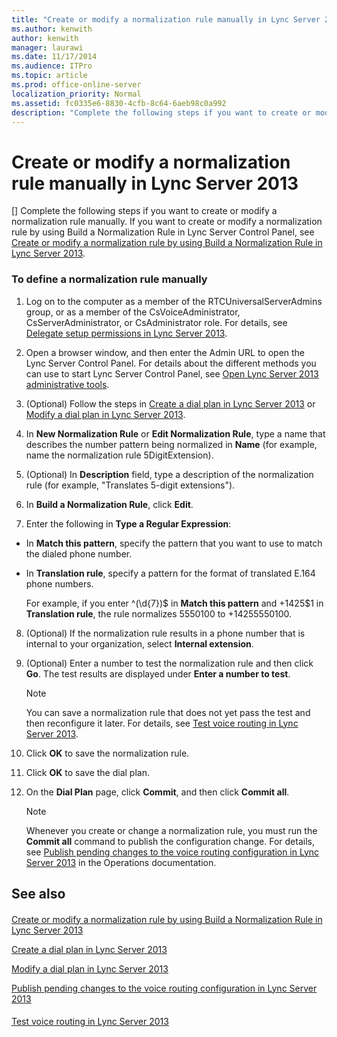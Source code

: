 ```yaml
---
title: "Create or modify a normalization rule manually in Lync Server 2013"
ms.author: kenwith
author: kenwith
manager: laurawi
ms.date: 11/17/2014
ms.audience: ITPro
ms.topic: article
ms.prod: office-online-server
localization_priority: Normal
ms.assetid: fc0335e6-8830-4cfb-8c64-6aeb98c0a992
description: "Complete the following steps if you want to create or modify a normalization rule manually. If you want to create or modify a normalization rule by using Build a Normalization Rule in Lync Server Control Panel, see Create or modify a normalization rule by using Build a Normalization Rule in Lync Server 2013."
---
```


# Create or modify a normalization rule manually in Lync Server 2013
[]
Complete the following steps if you want to create or modify a normalization rule manually. If you want to create or modify a normalization rule by using Build a Normalization Rule in Lync Server Control Panel, see [Create or modify a normalization rule by using Build a Normalization Rule in Lync Server 2013](create-or-modify-a-normalization-rule-by-using-build-a-normalization-rule.md).
  
### To define a normalization rule manually

1. Log on to the computer as a member of the RTCUniversalServerAdmins group, or as a member of the CsVoiceAdministrator, CsServerAdministrator, or CsAdministrator role. For details, see [Delegate setup permissions in Lync Server 2013](delegate-setup-permissions.md).
    
2. Open a browser window, and then enter the Admin URL to open the Lync Server Control Panel. For details about the different methods you can use to start Lync Server Control Panel, see [Open Lync Server 2013 administrative tools](open-lync-server-administrative-tools.md).
    
3. (Optional) Follow the steps in [Create a dial plan in Lync Server 2013](create-a-dial-plan.md) or [Modify a dial plan in Lync Server 2013](modify-a-dial-plan.md). 
    
4. In **New Normalization Rule** or **Edit Normalization Rule**, type a name that describes the number pattern being normalized in **Name** (for example, name the normalization rule 5DigitExtension).
    
5. (Optional) In **Description** field, type a description of the normalization rule (for example, "Translates 5-digit extensions"). 
    
6. In **Build a Normalization Rule**, click **Edit**.
    
7. Enter the following in **Type a Regular Expression**:
    
  - In **Match this pattern**, specify the pattern that you want to use to match the dialed phone number.
    
  - In **Translation rule**, specify a pattern for the format of translated E.164 phone numbers.
    
    For example, if you enter ^(\d{7})$ in **Match this pattern** and +1425$1 in **Translation rule**, the rule normalizes 5550100 to +14255550100.
    
8. (Optional) If the normalization rule results in a phone number that is internal to your organization, select **Internal extension**.
    
9. (Optional) Enter a number to test the normalization rule and then click **Go**. The test results are displayed under **Enter a number to test**.
    
    > [!NOTE]
    > You can save a normalization rule that does not yet pass the test and then reconfigure it later. For details, see [Test voice routing in Lync Server 2013](test-voice-routing.md). 
  
10. Click **OK** to save the normalization rule. 
    
11. Click **OK** to save the dial plan. 
    
12. On the **Dial Plan** page, click **Commit**, and then click **Commit all**. 
    
    > [!NOTE]
    > Whenever you create or change a normalization rule, you must run the **Commit all** command to publish the configuration change. For details, see [Publish pending changes to the voice routing configuration in Lync Server 2013](publish-pending-changes-to-the-voice-routing-configuration.md) in the Operations documentation. 
  
## See also

#### 

[Create or modify a normalization rule by using Build a Normalization Rule in Lync Server 2013](create-or-modify-a-normalization-rule-by-using-build-a-normalization-rule.md)
  
[Create a dial plan in Lync Server 2013](create-a-dial-plan.md)
  
[Modify a dial plan in Lync Server 2013](modify-a-dial-plan.md)
  
[Publish pending changes to the voice routing configuration in Lync Server 2013](publish-pending-changes-to-the-voice-routing-configuration.md)
#### 

[Test voice routing in Lync Server 2013](test-voice-routing.md)

